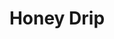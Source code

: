 ---
abv: 7.4%
alt:
availability: Keg
bitterness: 
description: A delicious and balanced IPA brewed with local honey from Salisbury, NC.
gravity: 
hops: 
ibu: 45
img: honey-drip.jpg
layout: beer
malt: 
modal-id: honey-drip
title: Honey Drip
on-tap: yup
sourness: 
style: Hazy IPA w/ Honey
---